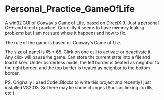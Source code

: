 # Personal_Practice_GameOfLife
A win32 GUI of Conway's Game of Life, based on DirectX 9. Just a personal C++ and directx practice.
Currently it seems to have memory leaking problems but I am not sure where it happens and how to fix.

The rule of the game is based on Conway's Game of Life.

The size of panel is 65 * 65.
Click on one cell to activate or deactivate it. Any click will pause the game.
Can store the current state into a file and load it later.
Under borderless mode, the left border is treated as neighbor to the right border, and the top border is treated as neighbor to the bottom border.

PS. Originally I used Code::Blocks to write this project and recently I just installed VS2013. So there may be some changes (Such as linking dx dlls, etc.).
